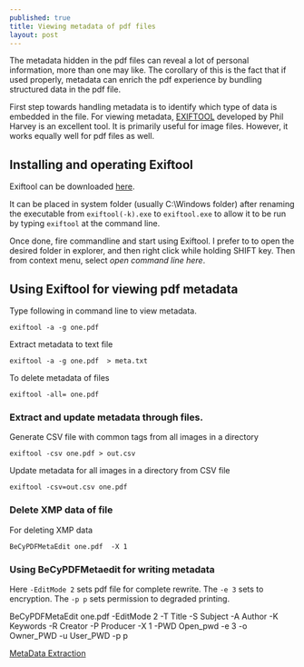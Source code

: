 ```yaml
---
published: true
title: Viewing metadata of pdf files
layout: post
---
```

The metadata hidden in the pdf files can reveal a lot of personal information, more than one may like. The corollary of this is the fact that if used properly, metadata can enrich the pdf experience by bundling structured data in the pdf file.

First step towards handling metadata is to identify which type of data is embedded in the file. For viewing metadata, [EXIFTOOL](http://www.sno.phy.queensu.ca/~phil/exiftool/) developed by Phil Harvey is an excellent tool. It is primarily useful for image files. However, it works equally well for pdf files as well.

## Installing and operating Exiftool

Exiftool can be downloaded [here](http://www.sno.phy.queensu.ca/~phil/exiftool/exiftool-10.25.zip).

It can be placed in system folder (usually C:\Windows folder) after renaming the executable from `exiftool(‑k).exe` to `exiftool.exe` to allow it to be run by typing `exiftool` at the command line.

Once done, fire commandline and start using Exiftool. I prefer to to open the desired folder in explorer, and then right click while holding SHIFT key. Then from context menu, select *open command line here*. 

## Using Exiftool for viewing pdf metadata

Type following in command line to view metadata.

```exiftool -a -g one.pdf ```

Extract metadata to text file

```exiftool -a -g one.pdf  > meta.txt```

To delete metadata of files 

```exiftool -all= one.pdf```

### Extract and update metadata through files.

Generate CSV file with common tags from all images in a directory

```exiftool -csv one.pdf > out.csv```

Update metadata for all images in a directory from CSV file

```exiftool -csv=out.csv one.pdf```

### Delete XMP data of file

For deleting XMP data 

```BeCyPDFMetaEdit one.pdf  -X 1```

### Using BeCyPDFMetaedit for writing metadata

Here `-EditMode 2` sets pdf file for complete rewrite. The `-e 3` sets to encryption. The `-p p` sets permission to degraded printing.

BeCyPDFMetaEdit one.pdf -EditMode 2 -T Title -S Subject -A Author -K Keywords -R Creator -P Producer -X 1 -PWD Open_pwd -e 3 -o Owner_PWD -u User_PWD -p p

[MetaData Extraction](http://www.forensicswiki.org/wiki/Document_Metadata_Extraction)